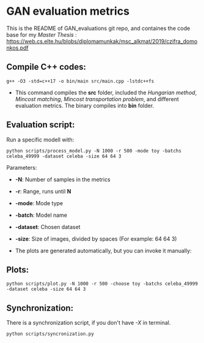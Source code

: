 # GAN evaluation metrics

This is the README of GAN_evaluations git repo, and containes the code base for my *Master Thesis* :
https://web.cs.elte.hu/blobs/diplomamunkak/msc_alkmat/2019/czifra_domonkos.pdf

## Compile C++ codes:

```
g++ -O3 -std=c++17 -o bin/main src/main.cpp -lstdc++fs
```

* This command compiles the **src** folder, included the *Hungarian method*, *Mincost matching*, *Mincost transportation problem*, and different evaluation metrics. The binary compiles into **bin** folder.

## Evaluation script:

Run a specific modell with:

```
python scripts/process_model.py -N 1000 -r 500 -mode toy -batchs celeba_49999 -dataset celeba -size 64 64 3
```

Parameters:
* **-N**: Number of samples in the metrics
* **-r**: Range, runs until **N**
* **-mode**: Mode type
* **-batch**: Model name
* **-dataset**: Chosen dataset
* **-size**: Size of images, divided by spaces (For example: 64 64 3)

* The plots are generated automatically, but you can invoke it manually:

## Plots:
    python scripts/plot.py -N 1000 -r 500 -choose toy -batchs celeba_49999 -dataset celeba -size 64 64 3

## Synchronization:
 There is a synchronization script, if you don't have *-X* in terminal.
    
    python scripts/syncronization.py
    